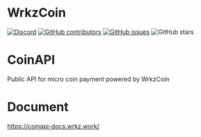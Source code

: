 # WrkzCoin

[![Discord](https://img.shields.io/discord/460755304863498250?label=WrkzCoin%20Discord)](https://chat.wrkz.work) [![GitHub contributors](https://img.shields.io/github/contributors-anon/wrkzcoin/coinapi.wrkz.work?label=Contributors)](https://github.com/wrkzcoin/coinapi.wrkz.work/graphs/contributors) [![GitHub issues](https://img.shields.io/github/issues/wrkzcoin/coinapi.wrkz.work?label=Issues)](https://github.com/wrkzcoin/coinapi.wrkz.work/issues) ![GitHub stars](https://img.shields.io/github/stars/wrkzcoin/coinapi.wrkz.work?label=Github%20Stars)

# CoinAPI

Public API for micro coin payment powered by WrkzCoin

# Document

https://coinapi-docs.wrkz.work/
